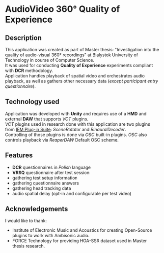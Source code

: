 # AudioVideo 360° Quality of Experience
 
## Description
This application was created as part of Master thesis: "Investigation into the quality of audio-visual 360° recordings" at Bialystok University of Technology in course of Computer Science.\
It was used for conducting __Quality of Experience__ experiments compliant with __DCR__ methodology.\
Application handles playback of spatial video and orchestrates audio playback, as well as gathers other necessary data (_except participant entry questionnaire_).

## Technology used
Application was developed with __Unity__ and requires use of a __HMD__ and external __DAW__ that supports _VCT_ plugins. \
_VCT_ plugins used in research done with this application are two plugins from [IEM Plug-in Suite](https://plugins.iem.at/): _SceneRotator_ and _BinauralDecoder_.\
Controlling of those plugins is done via _OSC_ built-in plugins. _OSC_ also controls playback via _ReaperDAW_ Default OSC scheme.

## Features
- __DCR__ questionnaires in _Polish_ language
- __VRSQ__ questionnaire after test session
- gathering test setup information
- gathering questionnaire answers
- gathering head tracking data
- audio spatial delay (opt-in and configurable per test video)

## Acknowledgements
I would like to thank:
- Institute of Electronic Music and Acoustics for creating Open-Source plugins to work with Ambisonic audio.
- FORCE Technology for providing HOA-SSR dataset used in Master thesis research.